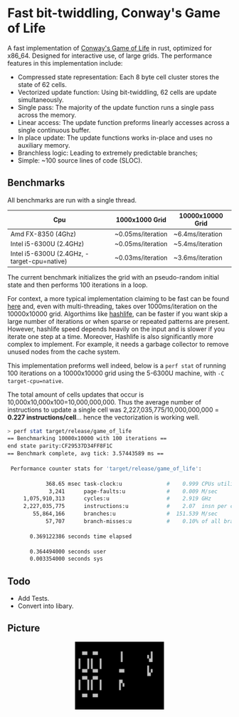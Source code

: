 # Fast bit-twiddling, Conway's Game of Life 


A fast implementation of [Conway's Game of Life](https://en.wikipedia.org/wiki/Conway%27s_Game_of_Life) in rust, optimized for x86_64. Designed for interactive use, of large grids.  The performance features in this implementation include:
* Compressed state representation: Each 8 byte cell cluster stores the state of 62 cells.
* Vectorized update function: Using bit-twiddling, 62 cells are update simultaneously.
* Single pass: The majority of the update function runs a single pass across the memory.
* Linear access: The update function preforms linearly accesses across a single continuous buffer. 
* In place update: The update functions works in-place and uses no auxiliary memory. 
* Branchless logic: Leading to extremely predictable branches; 
* Simple: ~100 source lines of code (SLOC).


## Benchmarks
All benchmarks are run with a single thread. 
    
| Cpu                                        |  1000x1000 Grid    | 10000x10000 Grid |
| --------  | ------------------- | --------------------- |
| Amd FX-8350 (4Ghz)                          | ~0.05ms/iteration | ~6.4ms/iteration | 
| Intel i5-6300U (2.4GHz)                     | ~0.05ms/iteration | ~5.4ms/iteration |
| Intel i5-6300U (2.4GHz, -target-cpu=native) | ~0.03ms/iteration | ~3.6ms/iteration |

The current benchmark initializes the grid with an pseudo-random initial state and then performs 100 iterations in a loop. 

For context, a more typical implementation claiming to be fast can be found [here](https://github.com/bbli/fast_game_of_life/tree/8bcbaf6b737d3862ac6abe35e534f1007ef9827f) and, even with multi-threading, takes over 1000ms/iteration on
the 10000x10000 grid. Algorthims like [hashlife](https://en.wikipedia.org/wiki/Hashlife), can be faster if you want skip a large number of iterations or when sparse or repeated patterns are present. However, hashlife speed depends heavily on the input and is slower if you iterate one step at a time. Moreover, Hashlife is also significantly more complex to implement. For example, it needs a garbage collector to remove unused nodes from the cache system.

This implementation preforms well indeed, below is a `perf stat` of running 100 iterations on a 10000x10000 grid using the 5-6300U machine, with `-C target-cpu=native`.

The total amount of cells updates that occur is 10,000x10,000x100=10,000,000,000. Thus the average number of instructions to update a single cell was 2,227,035,775/10,000,000,000 = **0.227 instructions/cell**... hence the vectorization is working well. 
```sh
> perf stat target/release/game_of_life
== Benchmarking 10000x10000 with 100 iterations ==
end state parity:CF29537D34FF8F1C
== Benchmark complete, avg tick: 3.57443589 ms ==

 Performance counter stats for 'target/release/game_of_life':

            368.65 msec task-clock:u              #    0.999 CPUs utilized          
             3,241      page-faults:u             #    0.009 M/sec                  
     1,075,910,313      cycles:u                  #    2.919 GHz                    
     2,227,035,775      instructions:u            #    2.07  insn per cycle         
        55,864,166      branches:u                #  151.539 M/sec                  
            57,707      branch-misses:u           #    0.10% of all branches        

       0.369122386 seconds time elapsed

       0.364494000 seconds user
       0.003354000 seconds sys
```

## Todo
* Add Tests.
* Convert into libary.

## Picture
<p align="center">
<img
  src="https://raw.githubusercontent.com/exrok/game_of_life/master/media/example.gif"
  alt="Game of life simulation."
  width=200
/>
</p>
